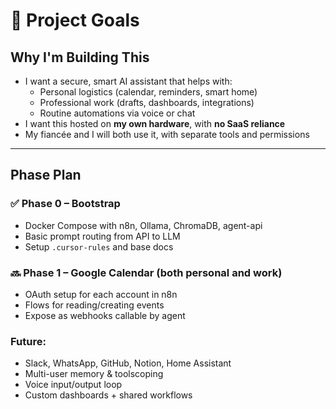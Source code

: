 # 🎯 Project Goals

## Why I'm Building This

- I want a secure, smart AI assistant that helps with:
  - Personal logistics (calendar, reminders, smart home)
  - Professional work (drafts, dashboards, integrations)
  - Routine automations via voice or chat
- I want this hosted on **my own hardware**, with **no SaaS reliance**
- My fiancée and I will both use it, with separate tools and permissions

---

## Phase Plan

### ✅ Phase 0 – Bootstrap
- Docker Compose with n8n, Ollama, ChromaDB, agent-api
- Basic prompt routing from API to LLM
- Setup `.cursor-rules` and base docs

### 🔜 Phase 1 – Google Calendar (both personal and work)
- OAuth setup for each account in n8n
- Flows for reading/creating events
- Expose as webhooks callable by agent

### Future:
- Slack, WhatsApp, GitHub, Notion, Home Assistant
- Multi-user memory & toolscoping
- Voice input/output loop
- Custom dashboards + shared workflows
